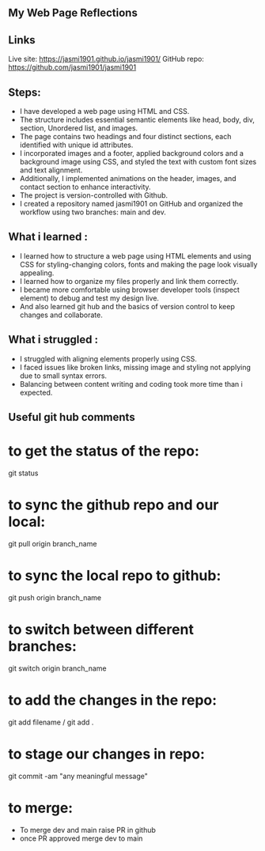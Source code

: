 ## My Web Page Reflections

## Links

Live site: https://jasmi1901.github.io/jasmi1901/
GitHub repo: https://github.com/jasmi1901/jasmi1901

## Steps:

- I have developed a web page using HTML and CSS. 
- The structure includes essential semantic elements like head, body, div, section, Unordered list, and images.
- The page contains two headings and four distinct sections, each identified with unique id attributes.
- I incorporated images and a footer, applied background colors and a background image using CSS, and styled the text 
   with custom font  sizes and text alignment. 
- Additionally, I implemented animations on the header, images, and contact section to enhance interactivity.
- The project is version-controlled with Github.
- I created a repository named jasmi1901 on GitHub and organized the workflow using two branches: main and dev.

## What i learned :
- I learned how to structure a web page using HTML elements and using CSS for styling-changing colors, fonts
   and making the page look visually appealing.
- I learned how to organize my files properly and link them correctly.
- I became more comfortable using browser developer tools (inspect element) to debug and test my design live.
- And also learned git hub and the basics of version control to keep changes and collaborate.

## What i struggled :
- I struggled with aligning elements properly using CSS.
- I faced issues like broken links, missing image and styling not applying due to small syntax errors.
- Balancing between content writing and coding took more time than i expected.

## Useful git hub comments
# to get the status of the repo:
git status

# to sync the github repo and our local:
git pull origin branch_name

# to sync the local repo to github:
git push origin branch_name

# to switch between different branches:
git switch origin branch_name

# to add the changes in the repo:
git add filename / git add .

# to stage our changes in repo:
git commit -am "any meaningful message"
 
 # to merge: 
- To  merge dev and main raise PR in github
- once PR approved merge dev to main

